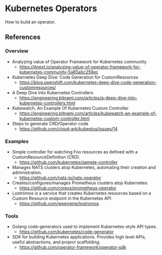 # Kubernetes Operators
How to build an operator.

## References

### Overview
* Analyzing value of Operator Framework for Kubernetes community
  * https://itnext.io/analyzing-value-of-operator-framework-for-kubernetes-community-5a65abc259ec
* Kubernetes Deep Dive: Code Generation for CustomResources
  * https://blog.openshift.com/kubernetes-deep-dive-code-generation-customresources/
* A Deep Dive Into Kubernetes Controllers
  * https://engineering.bitnami.com/articles/a-deep-dive-into-kubernetes-controllers.html
* Kubewatch, An Example Of Kubernetes Custom Controller
  * https://engineering.bitnami.com/articles/kubewatch-an-example-of-kubernetes-custom-controller.html
* Steps to generate CRD/Operator code
  * https://github.com/cloud-ark/kubeplus/issues/14
  
### Examples
* Simple controller for watching Foo resources as defined with a CustomResourceDefinition (CRD).
  * https://github.com/kubernetes/sample-controller
* Manages NATS clusters atop Kubernetes, automating their creation and administration.
  * https://github.com/nats-io/nats-operator
* Creates/configures/manages Prometheus clusters atop Kubernetes
  * https://github.com/coreos/prometheus-operator
* Lostrómos is a service that creates Kubernetes resources based on a Custom Resource endpoint in the Kubernetes API
  * https://github.com/wpengine/lostromos

### Tools
* Golang code-generators used to implement Kubernetes-style API types.
  * https://github.com/kubernetes/code-generator
* SDK for building Kubernetes applications. Provides high level APIs, useful abstractions, and project scaffolding.
  * https://github.com/operator-framework/operator-sdk

